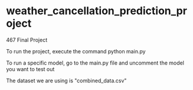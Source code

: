 # weather_cancellation_prediction_project
467 Final Project

To run the project, execute the command python main.py

To run a specific model, go to the main.py file and uncomment the model you want to test out

The dataset we are using is "combined_data.csv"
